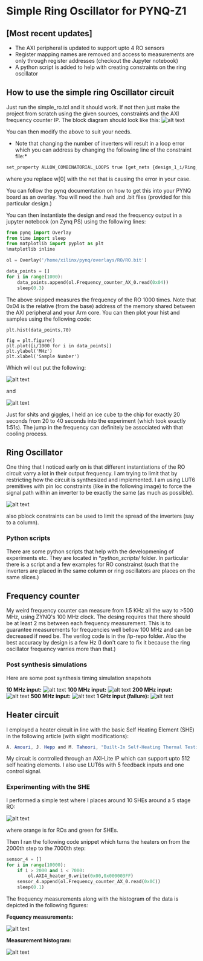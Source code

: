 # Simple Ring Oscillator for PYNQ-Z1
## [Most recent updates]
- The AXI peripheral is updated to support upto 4 RO sensors
- Register mapping names are removed and access to measurements are only through register addresses (checkout the Jupyter notebook)
- A python script is added to help with creating constraints on the ring oscillator
## How to use the simple ring Oscillator circuit

Just run the simple_ro.tcl and it should work. If not then just make the project from scratch using the given sources, constraints and the AXI frequency counter IP. The block diagram should look like this:
![alt text](https://github.com/sarashs/ring_oscillator_zynq/blob/main/images/block_design.JPG?raw=true)

You can then modify the above to suit your needs. 

* Note that changing the number of inverters will result in a loop error which you can address by changing the following line of the constraint file:* 
```html
set_property ALLOW_COMBINATORIAL_LOOPS true [get_nets {design_1_i/Ring_Oscillator/inst/w[0]}] 
```
where you replace w[0] with the net that is causing the error in your case.

You can follow the pynq documentation on how to get this into your PYNQ board as an overlay. You will need the .hwh and .bit files (provided for this particular design.)

You can then instantiate the design and read the frequency output in a jupyter notebook (on Zynq PS) using the following lines:

```python
from pynq import Overlay
from time import sleep
from matplotlib import pyplot as plt
%matplotlib inline

ol = Overlay('/home/xilinx/pynq/overlays/RO/RO.bit')

data_points = []
for i in range(1000):
    data_points.append(ol.Frequency_counter_AX_0.read(0x04))
    sleep(0.3)
```
The above snipped measures the frequency of the RO 1000 times. Note that 0x04 is the relative (from the base) address of the memory shared between the AXI peripheral and your Arm core. You can then plot your hist and samples using the following code:

```python:
plt.hist(data_points,70)

fig = plt.figure()
plt.plot([i/1000 for i in data_points])
plt.ylabel('MHz')
plt.xlabel('Sample Number')
```

Which will out put the following:

![alt text](https://github.com/sarashs/ring_oscillator_zynq/blob/main/images/hist.JPG?raw=true)

and

![alt text](https://github.com/sarashs/ring_oscillator_zynq/blob/main/images/sample.JPG?raw=true)

Just for shits and giggles, I held an ice cube tp the chip for exactly 20 seconds from 20 to 40 seconds into the experiment (which took exactly 1:51s). The jump in the frequency can definitely be associated with that cooling process.

## Ring Oscillator

One thing that I noticed early on is that different instantiations of the RO circuit varry a lot in their output frequency. I am trying to limit that by restricting how the circuit is synthesized and implemented. I am using LUT6 premitives with pin loc constraints (like in the following image) to force the signal path within an inverter to be exactly the same (as much as possible). 

![alt text](https://github.com/sarashs/ring_oscillator_zynq/blob/main/images/Inverters.JPG?raw=true)

also pblock constraints can be used to limit the spread of the inverters (say to a column).

### Python scripts

There are some python scripts that help with the developmening of experiments etc. They are located in **python_scripts/* folder. In particular there is a script and a few examples for RO constrainst (such that the inverters are placed in the same column or ring oscillators are places on the same slices.)

## Frequency counter

My weird frequency counter can measure from 1.5 KHz all the way to >500 MHz, using ZYNQ's 100 MHz clock. The desing requires that there should be at least 2 ms between each frequency measurement. This is to guarantee measurements for frequencies well bellow 100 MHz and can be decreased if need be. The verilog code is in the /ip-repo folder. Also the best accuracy by design is a few Hz (I don't care to fix it because the ring oscillator frequency varries more than that.)

### Post synthesis simulations

Here are some post synthesis timing simulation snapshots

**10 MHz input:** 
![alt text](https://github.com/sarashs/ring_oscillator_zynq/blob/main/images/10MHz.JPG?raw=true)
**100 MHz input:**
![alt text](https://github.com/sarashs/ring_oscillator_zynq/blob/main/images/100MHz.JPG?raw=true)
**200 MHz input:**
![alt text](https://github.com/sarashs/ring_oscillator_zynq/blob/main/images/200MHz.JPG?raw=true)
**500 MHz input:**
![alt text](https://github.com/sarashs/ring_oscillator_zynq/blob/main/images/500MHz.JPG?raw=true)
**1 GHz input (failure):**
![alt text](https://github.com/sarashs/ring_oscillator_zynq/blob/main/images/1GHzFailure.JPG?raw=true)

## Heater circuit
I employed a heater circuit in line with the basic Self Heating Element (SHE) in the following article (with slight modifications):

```java
A. Amouri, J. Hepp and M. Tahoori, "Built-In Self-Heating Thermal Testing of FPGAs," in IEEE Transactions on Computer-Aided Design of Integrated Circuits and Systems, vol. 35, no. 9, pp. 1546-1556, Sept. 2016, doi: 10.1109/TCAD.2015.2512905.
```
My circuit is controlled through an AXI-Lite IP which can support upto 512 self heating elements. I also use LUT6s with 5 feedback inputs and one control signal. 

### Experimenting with the SHE

I performed a simple test where I places around 10 SHEs around a 5 stage RO:

![alt text](https://github.com/sarashs/ring_oscillator_zynq/blob/main/images/heater_arrangement.JPG?raw=true)

where orange is for ROs and green for SHEs.

Then I ran the following code snippet which turns the heaters on from the 2000th step to the 7000th step:

```python
sensor_4 = []
for i in range(10000):
    if i > 2000 and i < 7000:
        ol.AXI4_heater_0.write(0x00,0x000003FF)
    sensor_4.append(ol.Frequency_counter_AX_0.read(0x0C))
    sleep(0.1)
```
The frequency measurements along with the histogram of the data is depicted in the following figures:

**Fequency measurements:**

![alt text](https://github.com/sarashs/ring_oscillator_zynq/blob/main/images/high_temp.JPG?raw=true)

**Measurement histogram:**

![alt text](https://github.com/sarashs/ring_oscillator_zynq/blob/main/images/high_temp_hist.JPG?raw=true)
